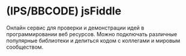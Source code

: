 # (IPS/BBCODE) jsFiddle
Онлайн сервис для проверки и демонстрации идей в программировании веб ресурсов. Можно подключать различные популярные библиотеки и делиться кодом с коллегами и мировым сообществом.
